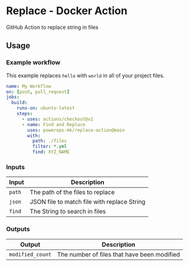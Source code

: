 # Replace - Docker Action

GitHub Action to replace string in files

## Usage

### Example workflow
This example replaces `hello` with `world` in all of your project files.

```yaml
name: My Workflow
on: [push, pull_request]
jobs:
  build:
    runs-on: ubuntu-latest
    steps:
      - uses: actions/checkout@v2
      - name: Find and Replace
        uses: powerops-mk/replace-action@main
        with:
          path: ./files
          filter: *.yml
          find: XYZ_NAME
```

### Inputs

| Input                  | Description                                                                                                                            |
| ---------------------- | -------------------------------------------------------------------------------------------------------------------------------------- |
| `path` | The path of the files to replace |
| `json` | JSON file to match file with replace String |
| `find` | The String to search in files |

### Outputs

| Output          | Description                                 |
| --------------- | ------------------------------------------- |
| `modified_count` | The number of files that have been modified |
